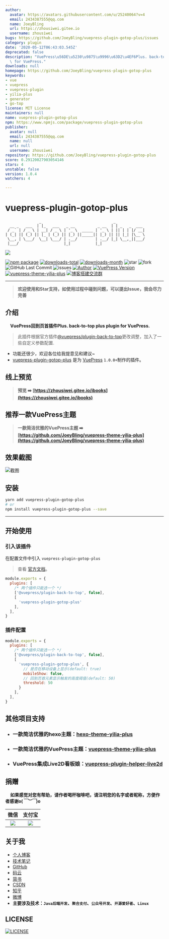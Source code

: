 ```yaml
---
author:
  avatar: https://avatars.githubusercontent.com/u/25240064?v=4
  email: 2434387555@qq.com
  name: JoeyBling
  url: https://zhousiwei.gitee.io
  username: zhousiwei
bugs: https://github.com/JoeyBling/vuepress-plugin-gotop-plus/issues
category: plugin
date: '2020-05-12T06:43:03.545Z'
deprecated: false
description: "VuePress\u56DE\u5230\u9875\u9996\u63D2\u4EF6Plus. back-to-top plus plugin\
  \ for VuePress."
downloads: null
homepage: https://github.com/JoeyBling/vuepress-plugin-gotop-plus
keywords:
- vue
- vuepress
- vuepress-plugin
- yilia-plus
- generator
- go-top
license: MIT License
maintainers: null
name: vuepress-plugin-gotop-plus
npm: https://www.npmjs.com/package/vuepress-plugin-gotop-plus
publisher:
  avatar: null
  email: 2434387555@qq.com
  name: null
  url: null
  username: zhousiwei
repository: https://github.com/JoeyBling/vuepress-plugin-gotop-plus
score: 0.29120027903054146
stars: 4
unstable: false
version: 1.0.4
watchers: 4

---
```


# vuepress-plugin-gotop-plus

```
               _                                _
  __ _   ___  | |_   ___   _ __          _ __  | | _   _  ___
 / _` | / _ \ | __| / _ \ | '_ \  _____ | '_ \ | || | | |/ __|
| (_| || (_) || |_ | (_) || |_) ||_____|| |_) || || |_| |\__ \
 \__, | \___/  \__| \___/ | .__/        | .__/ |_| \__,_||___/
 |___/                    |_|           |_|
```

[![](https://nodei.co/npm/vuepress-plugin-gotop-plus.png?downloads=true&downloadRank=true&stars=true)](https://www.npmjs.com/package/vuepress-plugin-gotop-plus)

[![npm package](https://img.shields.io/npm/v/vuepress-plugin-gotop-plus.svg?label=vuepress-plugin-gotop-plus)](https://www.npmjs.com/package/vuepress-plugin-gotop-plus)
[![downloads-total](https://img.shields.io/npm/dt/vuepress-plugin-gotop-plus.svg)](https://www.npmjs.com/package/vuepress-plugin-gotop-plus)
[![downloads-month](https://img.shields.io/npm/dm/vuepress-plugin-gotop-plus.svg)](https://www.npmjs.com/package/vuepress-plugin-gotop-plus)
![star](https://img.shields.io/github/stars/JoeyBling/vuepress-plugin-gotop-plus "star")
![fork](https://img.shields.io/github/forks/JoeyBling/vuepress-plugin-gotop-plus "fork")
![GitHub Last Commit](https://img.shields.io/github/last-commit/JoeyBling/vuepress-plugin-gotop-plus.svg?label=commits "GitHub Last Commit")
![issues](https://img.shields.io/github/issues/JoeyBling/vuepress-plugin-gotop-plus "issues")
[![Author](https://img.shields.io/badge/Author-JoeyBling-red.svg "Author")](https://zhousiwei.gitee.io "Author")
[![VuePress Version](https://img.shields.io/badge/VuePress-%3E%3D%201.0.0-blue.svg)](https://v1.vuepress.vuejs.org/zh/)
[![vuepress-theme-yilia-plus](https://img.shields.io/badge/Theme-Yilia_Plus-red.svg "vuepress-theme-yilia-plus")](https://github.com/JoeyBling/vuepress-theme-yilia-plus)
[![博客搭建交流群](https://img.shields.io/badge/QQ群-422625065-red.svg "博客搭建交流群")](https://jq.qq.com/?_wv=1027&k=58Ypj9z "博客搭建交流群")

------------------

> **欢迎使用和Star支持，如使用过程中碰到问题，可以提出Issue，我会尽力完善**

## 介绍
&#160;&#160;&#160;&#160;**VuePress回到页首插件Plus. back-to-top plus plugin for VuePress.**

> 此插件根据官方插件[@vuepress/plugin-back-to-top](https://v1.vuepress.vuejs.org/zh/plugin/official/plugin-back-to-top.html)更改调整，加入了一些自定义参数配置.

- 功能还很少，欢迎各位给我提意见和建议~
- [vuepress-plugin-gotop-plus](https://github.com/JoeyBling/vuepress-plugin-gotop-plus) 是为 [VuePress](https://v1.vuepress.vuejs.org/zh/) `1.0.0+`制作的插件。

## 线上预览

> **预览 ➡️ [https://zhousiwei.gitee.io/ibooks](https://zhousiwei.gitee.io/ibooks)**

## 推荐一款VuePress主题
> **一款简洁优雅的VuePress主题 ➡️ [https://github.com/JoeyBling/vuepress-theme-yilia-plus](https://github.com/JoeyBling/vuepress-theme-yilia-plus)**

## 效果截图

![截图](./examples/images/web_mini.png)

## 安装

```bash
yarn add vuepress-plugin-gotop-plus
# or
npm install vuepress-plugin-gotop-plus --save
```

------------

## 开始使用

### 引入该插件

在配置文件中引入 `vuepress-plugin-gotop-plus`

> 查看 [官方文档](https://v1.vuepress.vuejs.org/zh/plugin/using-a-plugin.html)。

```javascript
module.exports = {
  plugins: [
    /* 两个插件只能选一个 */
    ['@vuepress/plugin-back-to-top', false],
    [
      'vuepress-plugin-gotop-plus'
    ],
  ],
}
```

### 插件配置

```javascript
module.exports = {
  plugins: [
    /* 两个插件只能选一个 */
    ['@vuepress/plugin-back-to-top', false],
    [
      'vuepress-plugin-gotop-plus', {
        // 是否在移动设备上显示(default: true)
        mobileShow: false,
        // 回到页首元素显示触发的高度阈值(default: 50)
        threshold: 50
      }
    ],
  ],
}
```

## 其他项目支持

- ### 一款简洁优雅的hexo主题：[hexo-theme-yilia-plus](https://github.com/JoeyBling/hexo-theme-yilia-plus)
- ### 一款简洁优雅的VuePress主题：[vuepress-theme-yilia-plus](https://github.com/JoeyBling/vuepress-theme-yilia-plus)
- ### VuePress集成Live2D看板娘：[vuepress-plugin-helper-live2d](https://github.com/JoeyBling/vuepress-plugin-helper-live2d)

## 捐赠
&#160;&#160;&#160;&#160;**如果感觉对您有帮助，请作者喝杯咖啡吧，请注明您的名字或者昵称，方便作者感谢o(*￣︶￣*)o**

| 微信 | 支付宝 |
| :---: | :---: |
| ![](./examples/images/weixin.png) | ![](./examples/images/alipay.jpeg) |

## 关于我
- [个人博客](https://zhousiwei.gitee.io/)
- [技术笔记](https://zhousiwei.gitee.io/ibooks/)
- [GitHub](https://github.com/JoeyBling)
- [码云](https://gitee.com/zhousiwei)
- [简书](https://www.jianshu.com/u/02cbf31a043a)
- [CSDN](https://blog.csdn.net/qq_30930805)
- [知乎](https://www.zhihu.com/people/joeybling)
- [微博](http://weibo.com/jayinfo)
- **主要涉及技术：`Java后端开发`、`聚合支付`、`公众号开发`、`开源爱好者`、`Linux`**

## LICENSE

[![LICENSE](https://img.shields.io/github/license/JoeyBling/vuepress-plugin-gotop-plus "LICENSE")](./LICENSE "LICENSE")